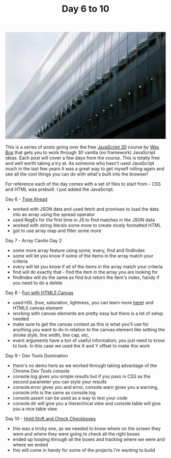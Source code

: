 ﻿---
title: Day 6 to 10
subTitle: JavaScript 30
category: "Learning"
cover: manon-riou-1335620-unsplash.jpg
---

![Unsplash](manon-riou-1335620-unsplash.jpg)

This is a series of posts going over the free [JavaScript 30](https://javascript30.com/) course by [Wes Bos](https://wesbos.com/) that gets you to work through 30 vanilla (no framework) JavaScript ideas. Each post will cover a few days from the course. This is totally free and well worth taking a try at. As someone who hasn't used JavaScript much in the last few years it was a great way to get myself rolling again and see all the cool things you can do with what's built into the browser!

For reference each of the day comes with a set of files to start from - CSS and HTML was prebuilt. I just added the JavaScript.

Day 6 - [Type Ahead](https://demos.ahhhndre.ca/javascript30/06-type-ahead)

- worked with JSON data and used fetch and promises to load the data into an array using the spread operator
- used RegEx for the first time in JS to find matches in the JSON data
- worked with string literals some more to create nicely formatted HTML
- got to use array map and filter some more

Day 7 - Array Cardio Day 2

- some more array feature using some, every, find and findIndex
- some will let you know if some of the items in the array match your criteria
- every will let you know if all of the items in the array match your criteria
- find will do exactly that - find the item in the array you are looking for
- findIndex will do the same as find but return the item's index, handy if you need to do a delete

Day 8 - [Fun with HTML5 Canvas](https://demos.ahhhndre.ca/javascript30/08-fun-with-html5-canvas)

- used HSL (hue, saturation, lightness, you can learn more [here](http://mothereffinghsl.com/)) and HTML5 canvas element
- working with canvas elements are pretty easy but there is a lot of setup needed
- make sure to get the canvas context as this is what you'll use for anything you want to do in relation to the canvas element like setting the stroke style, line width, line cap, etc,
- event arguments have a ton of useful information, you just need to know to look. In this case we used the X and Y offset to make this work

Day 9 - Dev Tools Domination

- there's no demo here as we worked through taking advantage of the Chrome Dev Tools console
- console.log gives you simple results but if you pass in CSS as the second parameter you can style your results
- console.error gives you and error, console.warn gives you a warning, console.info is the same as console.log
- console.assert can be used as a way to test your code
- console.dir will give you a hierarchical view and console.table will give you a nice table view

Day 10 - [Hold Shift and Check Checkboxes](https://demos.ahhhndre.ca/javascript30/10-hold-shift-and-check-checkboxes)

- this was a tricky one, as we needed to know where on the screen they were and where they were going to check all the right boxes
- ended up looping through all the boxes and tracking where we were and where we ended
- this will come in handy for some of the projects I'm wanting to build
